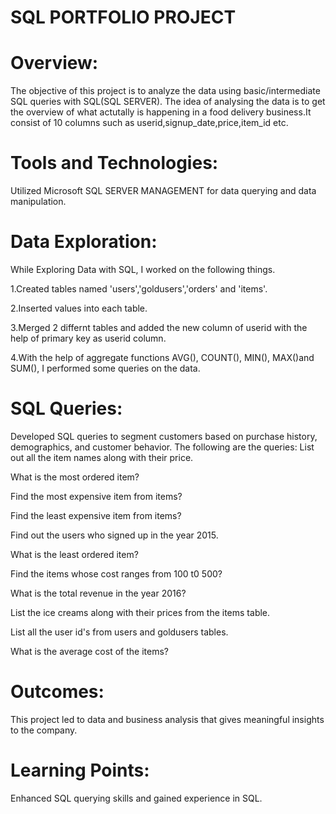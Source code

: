 
# SQL PORTFOLIO PROJECT

# Overview:
The objective of this project is to analyze the data using basic/intermediate SQL queries with SQL(SQL SERVER). The idea of analysing the data is to get the overview of what actutally is happening in a food delivery business.It consist of 10 columns such as userid,signup_date,price,item_id etc.

# Tools and Technologies: 
Utilized Microsoft SQL SERVER MANAGEMENT for data querying and data manipulation.

# Data Exploration:
While Exploring Data with SQL, I worked on the following things.

1.Created tables named 'users','goldusers','orders' and 'items'.

2.Inserted values into each table.

3.Merged 2 differnt tables and added the new column of userid with the help of primary key as userid column.

4.With the help of aggregate functions AVG(), COUNT(), MIN(), MAX()and SUM(), I performed some queries on the data.

# SQL Queries: 
Developed SQL queries to segment customers based on purchase history, demographics, and customer behavior.
The following are the queries:
List out all the item names along with their price.

What is the most ordered item?

Find the most expensive item from items?

Find the least expensive item from items?

Find out the users who signed up in the year 2015.

What is the least ordered item?

Find the items whose cost ranges from 100 t0 500?

What is the total revenue in the year 2016?

List the ice creams along with their prices from the items table.

List all the user id's from users and goldusers tables.

What is the average cost of the items?

# Outcomes: 
This project led to data and business analysis that gives meaningful insights to the company.

# Learning Points: 
Enhanced SQL querying skills and gained experience in SQL.

